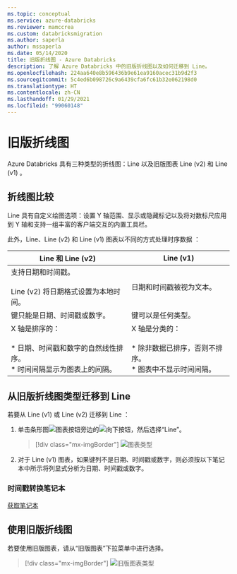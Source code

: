 ```yaml
---
ms.topic: conceptual
ms.service: azure-databricks
ms.reviewer: mamccrea
ms.custom: databricksmigration
ms.author: saperla
author: mssaperla
ms.date: 05/14/2020
title: 旧版折线图 - Azure Databricks
description: 了解 Azure Databricks 中的旧版折线图以及如何迁移到 Line。
ms.openlocfilehash: 224aa640e8b596436b9e61ea9160acec31b9d2f3
ms.sourcegitcommit: 5c4ed6b098726c9a6439cfa6fc61b32e062198d0
ms.translationtype: HT
ms.contentlocale: zh-CN
ms.lasthandoff: 01/29/2021
ms.locfileid: "99060148"
---
```

# <a name="legacy-line-charts"></a>旧版折线图

Azure Databricks 具有三种类型的折线图：Line 以及旧版图表 Line (v2) 和 Line (v1)  。

## <a name="line-chart-comparison"></a>折线图比较

Line 具有自定义绘图选项：设置 Y 轴范围、显示或隐藏标记以及将对数标尺应用到 Y 轴和支持一组丰富的客户端交互的内置工具栏。

此外，Line、Line (v2) 和 Line (v1) 图表以不同的方式处理时序数据  ：

| Line 和 Line (v2)                                                                                                                      | Line (v1)                                                                                                               |
|-----------------------------------------------------------------------------------------------------------------------------------------|-------------------------------------------------------------------------------------------------------------------------|
| 支持日期和时间戳。<br><br>Line (v2) 将日期格式设置为本地时间。                                                        | 日期和时间戳被视为文本。                                                                                 |
| 键只能是日期、时间戳或数字。                                                                                             | 键可以是任何类型。                                                                                                 |
| X 轴是排序的：<br><br>* 日期、时间戳和数字的自然线性排序。<br>* 时间间隔显示为图表上的间隔。 | X 轴是分类的：<br><br>* 除非数据已排序，否则不排序。<br>* 图表中不显示时间间隔。 |

## <a name="migrate-to-line-from-legacy-line-chart-types"></a>从旧版折线图类型迁移到 Line

若要从 Line (v1) 或 Line (v2) 迁移到 Line  ：

1. 单击条形图![图表按钮](../../_static/images/notebooks/chart-button.png)旁边的![向下按钮](../../_static/images/icons/button-down.png)，然后选择“Line”。

   > [!div class="mx-imgBorder"]
   > ![图表类型](../../_static/images/notebooks/display-charts.png)

2. 对于 Line (v1) 图表，如果键列不是日期、时间戳或数字，则必须按以下笔记本中所示将列显式分析为日期、时间戳或数字。

### <a name="timestamp-conversion-notebook"></a>时间戳转换笔记本

[获取笔记本](../../_static/notebooks/timestamp-conversion.html)

## <a name="use-legacy-line-charts"></a>使用旧版折线图

若要使用旧版图表，请从“旧版图表”下拉菜单中进行选择。

> [!div class="mx-imgBorder"]
> ![旧版图表类型](../../_static/images/notebooks/display-legacy-charts.png)